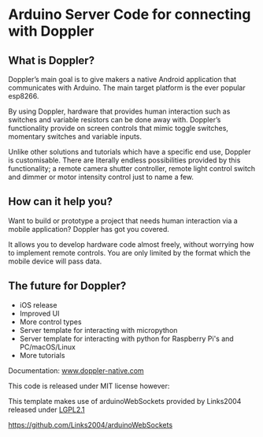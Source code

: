 # Arduino Server Code for connecting with Doppler


## What is Doppler?

Doppler’s main goal is to give makers a native Android application that communicates with Arduino. The main target platform is the ever popular esp8266. 

By using Doppler, hardware that provides human interaction such as switches and variable resistors can be done away with. Doppler’s functionality provide on screen controls that mimic toggle switches, momentary switches and variable inputs.

Unlike other solutions and tutorials which have a specific end use, Doppler is customisable. There are literally endless possibilities provided by this functionality; a remote camera shutter controller, remote light control switch and dimmer or motor intensity control just to name a few.

## How can it help you?

Want to build or prototype a project that needs human interaction via a mobile application? Doppler  has got you covered.

It allows you to develop hardware code almost freely, without worrying how to implement remote controls. You are only limited by the format which the mobile device will pass data.

## The future for Doppler?

- iOS release
- Improved UI
- More control types
- Server template for interacting with micropython
- Server template for interacting with python for Raspberry Pi's and PC/macOS/Linux
- More tutorials

Documentation: www.doppler-native.com

This code is released under MIT license however:

This template makes use of arduinoWebSockets provided by Links2004 released under [LGPL2.1](https://github.com/Links2004/arduinoWebSockets/blob/master/LICENSE)

https://github.com/Links2004/arduinoWebSockets
